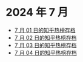 # 2024 年 7 月

+ [7 月 01 日的知乎热榜存档](/2024-7/01)
+ [7 月 02 日的知乎热榜存档](/2024-7/02)
+ [7 月 03 日的知乎热榜存档](/2024-7/03)
+ [7 月 04 日的知乎热榜存档](/2024-7/04)
